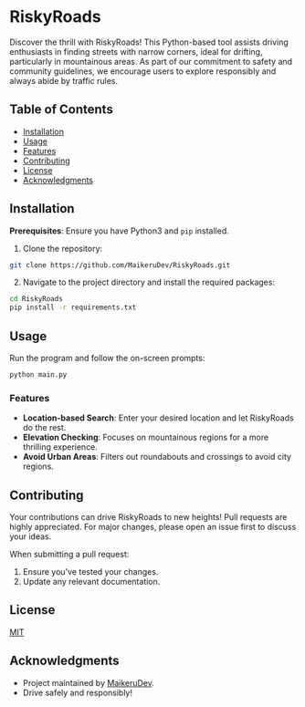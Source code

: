 # RiskyRoads

Discover the thrill with RiskyRoads! This Python-based tool assists driving enthusiasts in finding streets with narrow corners, ideal for drifting, particularly in mountainous areas. As part of our commitment to safety and community guidelines, we encourage users to explore responsibly and always abide by traffic rules.

## Table of Contents

- [Installation](#installation)
- [Usage](#usage)
- [Features](#features)
- [Contributing](#contributing)
- [License](#license)
- [Acknowledgments](#acknowledgments)

## Installation

**Prerequisites**: Ensure you have Python3 and `pip` installed.

1. Clone the repository:
```bash
git clone https://github.com/MaikeruDev/RiskyRoads.git
```

2. Navigate to the project directory and install the required packages:
```bash
cd RiskyRoads
pip install -r requirements.txt
```

## Usage 

Run the program and follow the on-screen prompts:
```bash
python main.py
```

### Features

- **Location-based Search**: Enter your desired location and let RiskyRoads do the rest.
- **Elevation Checking**: Focuses on mountainous regions for a more thrilling experience.
- **Avoid Urban Areas**: Filters out roundabouts and crossings to avoid city regions.

## Contributing

Your contributions can drive RiskyRoads to new heights! Pull requests are highly appreciated. For major changes, please open an issue first to discuss your ideas.

When submitting a pull request:
1. Ensure you've tested your changes.
2. Update any relevant documentation.

## License

[MIT](https://choosealicense.com/licenses/mit/)

## Acknowledgments

- Project maintained by [MaikeruDev](https://github.com/MaikeruDev). 
- Drive safely and responsibly!
